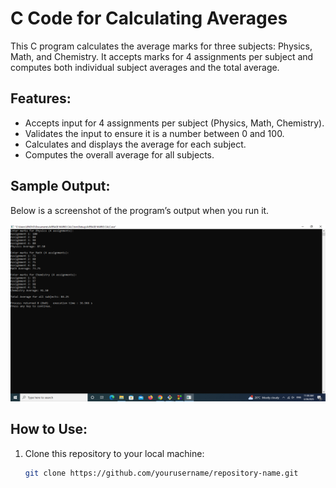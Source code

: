 # C Code for Calculating Averages

This C program calculates the average marks for three subjects: Physics, Math, and Chemistry. It accepts marks for 4 assignments per subject and computes both individual subject averages and the total average.

## Features:
- Accepts input for 4 assignments per subject (Physics, Math, Chemistry).
- Validates the input to ensure it is a number between 0 and 100.
- Calculates and displays the average for each subject.
- Computes the overall average for all subjects.

## Sample Output:

Below is a screenshot of the program’s output when you run it.

![Program Output](code.PNG)

## How to Use:

1. Clone this repository to your local machine:
   ```bash
   git clone https://github.com/yourusername/repository-name.git
